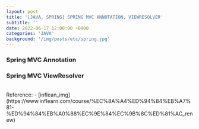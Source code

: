 ```yaml
---
layout: post
title: '[JAVA, SPRING] SPRING MVC ANNOTATION, VIEWRESOLVER'
subtitle: ''
date: 2022-06-17 12:00:00 +0900
categories: 'JAVA'
background: '/img/posts/etc/spring.jpg'
---
```



### Spring MVC Annotation

### Spring MVC ViewResolver

<br>
Reference:
- [inflean_img](https://www.inflearn.com/course/%EC%8A%A4%ED%94%84%EB%A7%81-%ED%94%84%EB%A0%88%EC%9E%84%EC%9B%8C%ED%81%AC_renew)
